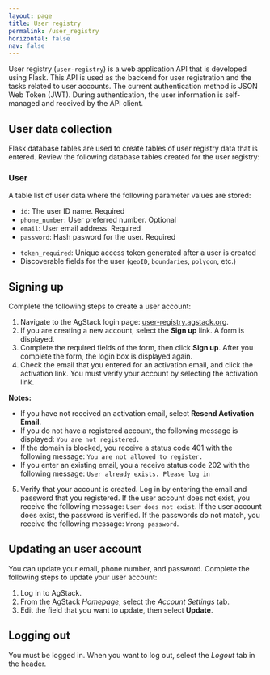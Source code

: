 ```yaml
---
layout: page
title: User registry
permalink: /user_registry
horizontal: false
nav: false
---
```


User registry (`user-registry`) is a web application API that is developed using Flask. This API is used as the backend for user registration and the tasks related to user accounts. The current authentication method is JSON Web Token (JWT). During authentication, the user information is self-managed and received by the API client.

## User data collection

Flask database tables are used to create tables of user registry data that is entered. Review the following database tables created for the user registry:

### User

A table list of user data where the following parameter values are stored:

  * `id`: The user ID name. Required
  * `phone_number`: User preferred number. Optional
  * `email`: User email address. Required
  * `password`: Hash pasword for the user. Required
<!--from Ted how is the valid token defined?-->
  * `token_required`: Unique access token generated after a user is created
  * Discoverable fields for the user (`geoID`, `boundaries`, `polygon`, etc.)
  
## Signing up

Complete the following steps to create a user account:

1. Navigate to the AgStack login page: [user-registry.agstack.org](https://user-registry.agstack.org/).
2. If you are creating a new account, select the **Sign up** link. A form is displayed.
3. Complete the required fields of the form, then click **Sign up**. After you complete the form, the login box is displayed again. 
4. Check the email that you entered for an activation email, and click the activation link. You must verify your account by selecting the activation link.

**Notes:** 

- If you have not received an activation email, select **Resend Activation Email**. 
- If you do not have a registered account, the following message is displayed: `You are not registered.`
- If the domain is blocked, you receive a status code 401 with the following message: `You are not allowed to register.`
- If you enter an existing email, you a receive status code 202 with the following message: `User already exists. Please log in`

5. Verify that your account is created. Log in by entering the email and password that you registered. If the user account does not exist, you receive the following message: `User does not exist`. If the user account does exist, the password is verified. If the passwords do not match, you receive the following message: `Wrong password`.

## Updating an user account

You can update your email, phone number, and password. Complete the following steps to update your user account:

1. Log in to AgStack.
2. From the AgStack _Homepage_, select the _Account Settings_ tab.
3. Edit the field that you want to update, then select **Update**.

## Logging out 

You must be logged in. When you want to log out, select the _Logout_ tab in the header. 

